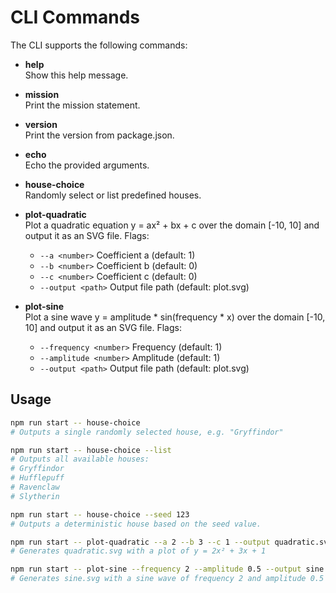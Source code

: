 # CLI Commands

The CLI supports the following commands:

- **help**  
  Show this help message.

- **mission**  
  Print the mission statement.

- **version**  
  Print the version from package.json.

- **echo**  
  Echo the provided arguments.

- **house-choice**  
  Randomly select or list predefined houses.

- **plot-quadratic**  
  Plot a quadratic equation y = ax² + bx + c over the domain [-10, 10] and output it as an SVG file.
  Flags:
  - `--a <number>` Coefficient a (default: 1)
  - `--b <number>` Coefficient b (default: 0)
  - `--c <number>` Coefficient c (default: 0)
  - `--output <path>` Output file path (default: plot.svg)

- **plot-sine**  
  Plot a sine wave y = amplitude * sin(frequency * x) over the domain [-10, 10] and output it as an SVG file.
  Flags:
  - `--frequency <number>` Frequency (default: 1)
  - `--amplitude <number>` Amplitude (default: 1)
  - `--output <path>` Output file path (default: plot.svg)

## Usage

```bash
npm run start -- house-choice
# Outputs a single randomly selected house, e.g. "Gryffindor"

npm run start -- house-choice --list
# Outputs all available houses:
# Gryffindor
# Hufflepuff
# Ravenclaw
# Slytherin

npm run start -- house-choice --seed 123
# Outputs a deterministic house based on the seed value.
```

```bash
npm run start -- plot-quadratic --a 2 --b 3 --c 1 --output quadratic.svg
# Generates quadratic.svg with a plot of y = 2x² + 3x + 1

npm run start -- plot-sine --frequency 2 --amplitude 0.5 --output sine.svg
# Generates sine.svg with a sine wave of frequency 2 and amplitude 0.5
```